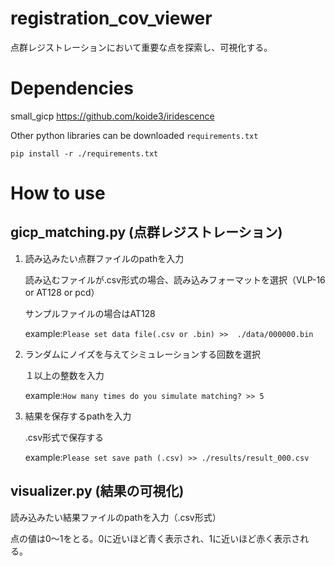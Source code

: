 # registration_cov_viewer
点群レジストレーションにおいて重要な点を探索し、可視化する。

# Dependencies
small_gicp https://github.com/koide3/iridescence

Other python libraries can be downloaded `requirements.txt`

`pip install -r ./requirements.txt`

# How to use
## gicp_matching.py (点群レジストレーション)
1. 読み込みたい点群ファイルのpathを入力
   
   読み込むファイルが.csv形式の場合、読み込みフォーマットを選択（VLP-16 or AT128 or pcd）
   
   サンプルファイルの場合はAT128
   
   example:`Please set data file(.csv or .bin) >>  ./data/000000.bin`
   
2. ランダムにノイズを与えてシミュレーションする回数を選択

   １以上の整数を入力

   example:`How many times do you simulate matching? >> 5`

3. 結果を保存するpathを入力
   
   .csv形式で保存する

   example:`Please set save path (.csv) >> ./results/result_000.csv`

## visualizer.py (結果の可視化)
読み込みたい結果ファイルのpathを入力（.csv形式）

点の値は0〜1をとる。0に近いほど青く表示され、1に近いほど赤く表示される。
